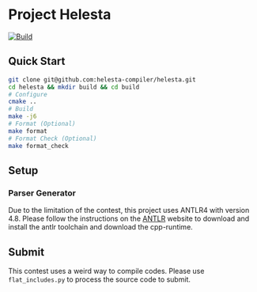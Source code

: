 # Project Helesta

[![Build](https://github.com/helesta-compiler/helesta/actions/workflows/check.yml/badge.svg)](https://github.com/helesta-compiler/helesta/actions/workflows/check.yml)

## Quick Start

```sh
git clone git@github.com:helesta-compiler/helesta.git
cd helesta && mkdir build && cd build
# Configure
cmake ..
# Build
make -j6
# Format (Optional)
make format
# Format Check (Optional)
make format_check
```

## Setup

### Parser Generator

Due to the limitation of the contest, this project uses ANTLR4 with version 4.8. Please follow the instructions on the [ANTLR](https://www.antlr.org) website to download and install the antlr toolchain and download the cpp-runtime.

## Submit

This contest uses a weird way to compile codes. Please use `flat_includes.py` to process the source code to submit.
